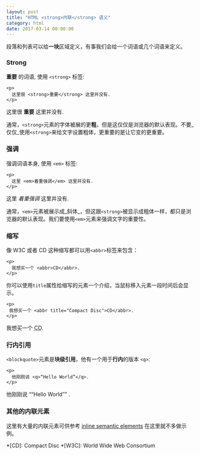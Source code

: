 ```yaml
---
layout: post
title: "HTML <strong>内联</strong> 语义"
category: html
date: 2017-03-14 00:00:00
---
```



段落和列表可以给**一块**区域定义，有事我们会给一个词语或几个词语来定义。

### Strong

**重要** 的词语, 使用 `<strong>` 标签:

```
<p>
  这里很 <strong>重要</strong> 这里并没有.
</p>
```

<div class="result">
  <p>
    这里很 <strong>重要</strong> 这里并没有.
  </p>
</div>


通常，`<strong>`元素的字体被展的更**粗**，但是这仅仅是浏览器的默认表现。不要_仅仅_使用`<strong>`来给文字设置粗体，更重要的是让它变的更重要。

### 强调

强调词语本身, 使用 `<em>` 标签:

```
<p>
  这里 <em>着重强调</em> 这里并没有.
</p>
```

<div class="result">
  <p>
    这里 <em>着重强调</em> 这里并没有.
  </p>
</div>


通常，`<em>`元素被展示成_斜体_，但这跟`<strong>`被显示成粗体一样，都只是浏览器的默认表现。我们要使用`<em>`元素来强调文字的重要性。


### 缩写

像 W3C 或者 CD 这种缩写都可以用`<abbr>`标签来包含：

```
<p>
  我想买一个 <abbr>CD</abbr>.
</p>
```


你可以使用`title`属性给缩写的元素一个介绍，当鼠标移入元素一段时间后会显示。

```
<p>
 我想买一个 <abbr title="Compact Disc">CD</abbr>.
</p>
```

<div class="result">
  <p>
    我想买一个 <abbr title="Compact Disc">CD</abbr>.
  </p>
</div>

### 行内引用


`<blockquote>`元素是**块级引用**，他有一个用于**行内**的版本 `<q>`:

```
<p>
  他刚刚说 <q>“Hello World”</q>.
</p>
```

<div class="result">
  <p>
    他刚刚说 <q>“Hello World”</q> .
  </p>
</div>


### 其他的内联元素

这里有大量的内联元素可供参考 [inline semantic elements](https://developer.mozilla.org/en/docs/Web/HTML/Element#Inline_text_semantics) 在这里就不多做示例。

*[CD]: Compact Disc
*[W3C]: World Wide Web Consortium

